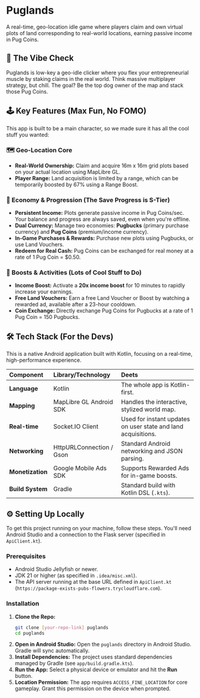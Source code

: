 # Puglands

A real-time, geo-location idle game where players claim and own virtual plots of land corresponding to real-world locations, earning passive income in Pug Coins.

## 🐶 The Vibe Check

Puglands is low-key a geo-idle clicker where you flex your entrepreneurial muscle by staking claims in the real world. Think massive multiplayer strategy, but chill. The goal? Be the top dog owner of the map and stack those Pug Coins.

## 🕹️ Key Features (Max Fun, No FOMO)

This app is built to be a main character, so we made sure it has all the cool stuff you wanted:

### 🗺️ Geo-Location Core

* **Real-World Ownership:** Claim and acquire 16m x 16m grid plots based on your actual location using MapLibre GL.
* **Player Range:** Land acquisition is limited by a range, which can be temporarily boosted by 67% using a Range Boost.

### 💸 Economy & Progression (The Save Progress is S-Tier)

* **Persistent Income:** Plots generate passive income in Pug Coins/sec. Your balance and progress are always saved, even when you're offline.
* **Dual Currency:** Manage two economies: **Pugbucks** (primary purchase currency) and **Pug Coins** (premium/income currency).
* **In-Game Purchases & Rewards:** Purchase new plots using Pugbucks, or use Land Vouchers.
* **Redeem for Real Cash:** Pug Coins can be exchanged for real money at a rate of 1 Pug Coin = $0.50.

### 🚀 Boosts & Activities (Lots of Cool Stuff to Do)

* **Income Boost:** Activate a **20x income boost** for 10 minutes to rapidly increase your earnings.
* **Free Land Vouchers:** Earn a free Land Voucher or Boost by watching a rewarded ad, available after a 23-hour cooldown.
* **Coin Exchange:** Directly exchange Pug Coins for Pugbucks at a rate of 1 Pug Coin = 150 Pugbucks.

## 🛠️ Tech Stack (For the Devs)

This is a native Android application built with Kotlin, focusing on a real-time, high-performance experience.

| Component | Library/Technology | Deets |
| :--- | :--- | :--- |
| **Language** | Kotlin | The whole app is Kotlin-first. |
| **Mapping** | MapLibre GL Android SDK | Handles the interactive, stylized world map. |
| **Real-time** | Socket.IO Client | Used for instant updates on user state and land acquisitions. |
| **Networking** | HttpURLConnection / Gson | Standard Android networking and JSON parsing. |
| **Monetization**| Google Mobile Ads SDK | Supports Rewarded Ads for in-game boosts. |
| **Build System**| Gradle | Standard build with Kotlin DSL (`.kts`). |

## ⚙️ Setting Up Locally

To get this project running on your machine, follow these steps. You'll need Android Studio and a connection to the Flask server (specified in `ApiClient.kt`).

### Prerequisites

* Android Studio Jellyfish or newer.
* JDK 21 or higher (as specified in `.idea/misc.xml`).
* The API server running at the base URL defined in `ApiClient.kt` (`https://package-exists-pubs-flowers.trycloudflare.com`).

### Installation

1.  **Clone the Repo:**
    ```bash
    git clone [your-repo-link] puglands
    cd puglands
    ```
2.  **Open in Android Studio:**
    Open the `puglands` directory in Android Studio. Gradle will sync automatically.
3.  **Install Dependencies:**
    The project uses standard dependencies managed by Gradle (see `app/build.gradle.kts`).
4.  **Run the App:**
    Select a physical device or emulator and hit the **Run** button.
5.  **Location Permission:**
    The app requires `ACCESS_FINE_LOCATION` for core gameplay. Grant this permission on the device when prompted.